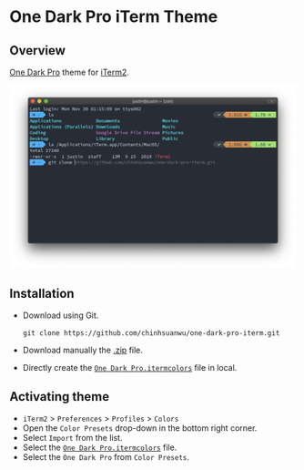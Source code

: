 # One Dark Pro iTerm Theme

## Overview

[One Dark Pro](https://github.com/Binaryify/OneDark-Pro) theme for [iTerm2](https://iterm2.com).

![Screenshot](screenshot.png)

## Installation

- Download using Git.

    ```shell
    git clone https://github.com/chinhsuanwu/one-dark-pro-iterm.git
    ```

- Download manually the [.zip](https://github.com/chinhsuanwu/one-dark-pro-iterm/archive/master.zip) file.
- Directly create the [`One Dark Pro.itermcolors`](https://github.com/chinhsuanwu/one-dark-pro-iterm/blob/master/One%20Dark%20Pro.itermcolors) file in local.

## Activating theme

- `iTerm2` > `Preferences` > `Profiles` > `Colors`
- Open the `Color Presets` drop-down in the bottom right corner.
- Select `Import` from the list.
- Select the [`One Dark Pro.itermcolors`](https://github.com/chinhsuanwu/one-dark-pro-iterm/blob/master/One%20Dark%20Pro.itermcolors) file.
- Select the `One Dark Pro` from `Color Presets`.
